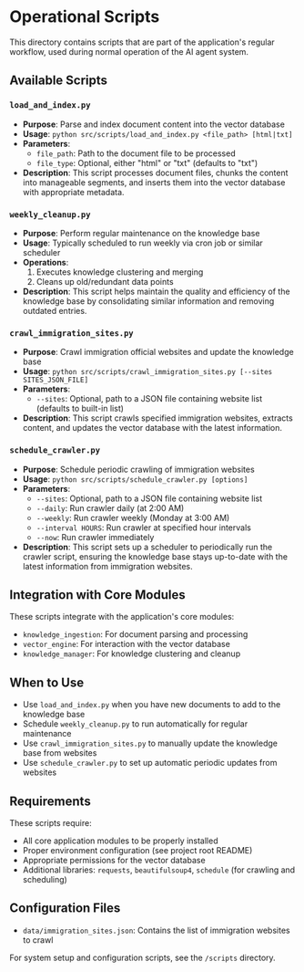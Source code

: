 # Operational Scripts

This directory contains scripts that are part of the application's regular workflow, used during normal operation of the AI agent system.

## Available Scripts

### `load_and_index.py`
- **Purpose**: Parse and index document content into the vector database
- **Usage**: `python src/scripts/load_and_index.py <file_path> [html|txt]`
- **Parameters**:
  - `file_path`: Path to the document file to be processed
  - `file_type`: Optional, either "html" or "txt" (defaults to "txt")
- **Description**: This script processes document files, chunks the content into manageable segments, and inserts them into the vector database with appropriate metadata.

### `weekly_cleanup.py`
- **Purpose**: Perform regular maintenance on the knowledge base
- **Usage**: Typically scheduled to run weekly via cron job or similar scheduler
- **Operations**:
  1. Executes knowledge clustering and merging
  2. Cleans up old/redundant data points
- **Description**: This script helps maintain the quality and efficiency of the knowledge base by consolidating similar information and removing outdated entries.

### `crawl_immigration_sites.py`
- **Purpose**: Crawl immigration official websites and update the knowledge base
- **Usage**: `python src/scripts/crawl_immigration_sites.py [--sites SITES_JSON_FILE]`
- **Parameters**:
  - `--sites`: Optional, path to a JSON file containing website list (defaults to built-in list)
- **Description**: This script crawls specified immigration websites, extracts content, and updates the vector database with the latest information.

### `schedule_crawler.py`
- **Purpose**: Schedule periodic crawling of immigration websites
- **Usage**: `python src/scripts/schedule_crawler.py [options]`
- **Parameters**:
  - `--sites`: Optional, path to a JSON file containing website list
  - `--daily`: Run crawler daily (at 2:00 AM)
  - `--weekly`: Run crawler weekly (Monday at 3:00 AM)
  - `--interval HOURS`: Run crawler at specified hour intervals
  - `--now`: Run crawler immediately
- **Description**: This script sets up a scheduler to periodically run the crawler script, ensuring the knowledge base stays up-to-date with the latest information from immigration websites.

## Integration with Core Modules

These scripts integrate with the application's core modules:
- `knowledge_ingestion`: For document parsing and processing
- `vector_engine`: For interaction with the vector database
- `knowledge_manager`: For knowledge clustering and cleanup

## When to Use

- Use `load_and_index.py` when you have new documents to add to the knowledge base
- Schedule `weekly_cleanup.py` to run automatically for regular maintenance
- Use `crawl_immigration_sites.py` to manually update the knowledge base from websites
- Use `schedule_crawler.py` to set up automatic periodic updates from websites

## Requirements

These scripts require:
- All core application modules to be properly installed
- Proper environment configuration (see project root README)
- Appropriate permissions for the vector database
- Additional libraries: `requests`, `beautifulsoup4`, `schedule` (for crawling and scheduling)

## Configuration Files

- `data/immigration_sites.json`: Contains the list of immigration websites to crawl

For system setup and configuration scripts, see the `/scripts` directory. 
